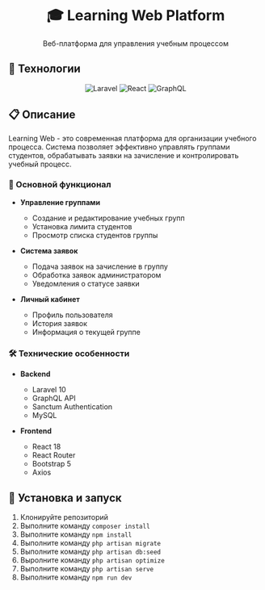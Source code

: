 <div align="center">
  <h1>🎓 Learning Web Platform</h1>
  <p>Веб-платформа для управления учебным процессом</p>
</div>

## 🚀 Технологии

<div align="center">
  <img src="https://img.shields.io/badge/Laravel-FF2D20?style=for-the-badge&logo=laravel&logoColor=white" alt="Laravel"/>
  <img src="https://img.shields.io/badge/React-20232A?style=for-the-badge&logo=react&logoColor=61DAFB" alt="React"/>
  <img src="https://img.shields.io/badge/GraphQL-E10098?style=for-the-badge&logo=graphql&logoColor=white" alt="GraphQL"/>
</div>

## 📋 Описание

Learning Web - это современная платформа для организации учебного процесса. Система позволяет эффективно управлять группами студентов, обрабатывать заявки на зачисление и контролировать учебный процесс.

### 🔑 Основной функционал

-   **Управление группами**

    -   Создание и редактирование учебных групп
    -   Установка лимита студентов
    -   Просмотр списка студентов группы

-   **Система заявок**

    -   Подача заявок на зачисление в группу
    -   Обработка заявок администратором
    -   Уведомления о статусе заявки

-   **Личный кабинет**
    -   Профиль пользователя
    -   История заявок
    -   Информация о текущей группе

### 🛠 Технические особенности

-   **Backend**

    -   Laravel 10
    -   GraphQL API
    -   Sanctum Authentication
    -   MySQL

-   **Frontend**
    -   React 18
    -   React Router
    -   Bootstrap 5
    -   Axios

## 🚀 Установка и запуск

1. Клонируйте репозиторий
2. Выполните команду `composer install`
3. Выполните команду `npm install`
4. Выполните команду `php artisan migrate`
5. Выполните команду `php artisan db:seed`
6. Выролните команду `php artisan optimize`
7. Выполните команду `php artisan serve`
8. Выполните команду `npm run dev`
